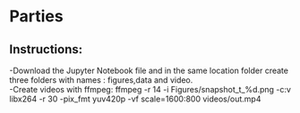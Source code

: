 # Parties

## Instructions:

-Download the Jupyter Notebook file and in the same location folder create three folders with names : figures,data and video.    
-Create videos with ffmpeg: ffmpeg -r 14 -i Figures/snapshot_t_%d.png -c:v libx264 -r 30 -pix_fmt yuv420p -vf scale=1600:800 videos/out.mp4  
